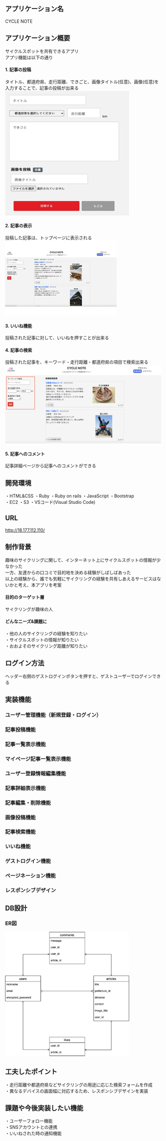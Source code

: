 ## アプリケーション名
CYCLE NOTE

## アプリケーション概要
サイクルスポットを共有できるアプリ<br>
アプリ機能は以下の通り<br>
#### 1. 記事の投稿
タイトル、都道府県、走行距離、できごと、画像タイトル(任意)、画像(任意)を入力することで、記事の投稿が出来る<br>
<img src="./images/記事投稿画面.jpeg" width="400px" height="400px" title="記事の投稿">
#### 2. 記事の表示
投稿した記事は、トップページに表示される<br>
![記事の一覧表示](./images/投稿一覧画面.gif)
#### 3. いいね機能
投稿された記事に対して、いいねを押すことが出来る<br>
#### 4. 記事の検索
投稿された記事を、キーワード・走行距離・都道府県の項目で検索出来る<br>
![記事の検索](./images/投稿検索画面.png)
#### 5. 記事へのコメント
記事詳細ページから記事へのコメントができる<br>


## 開発環境
・HTML&CSS
・Ruby
・Ruby on rails
・JavaScript
・Bootstrap<br>
・EC2
・S3
・VSコード(Visual Studio Code)

## URL
http://18.177.112.110/

## 制作背景
趣味のサイクリングに関して、インターネット上にサイクルスポットの情報が少なかった<br>
一方、友達からの口コミで目的地を決める経験がしばしばあった<br>
以上の経験から、誰でも気軽にサイクリングの経験を共有しあえるサービスはないかと考え、本アプリを考案<br>
#### 目的のターゲット層
サイクリングが趣味の人
#### どんなニーズ&課題に
・他の人のサイクリングの経験を知りたい<br>
・サイクルスポットの情報が知りたい<br>
・おおよそのサイクリング距離が知りたい

## ログイン方法
ヘッダー右側のゲストログインボタンを押すと、ゲストユーザーでログインできる

## 実装機能
### ユーザー管理機能（新規登録・ログイン）
### 記事投稿機能
### 記事一覧表示機能
### マイページ記事一覧表示機能
### ユーザー登録情報編集機能
### 記事詳細表示機能
### 記事編集・削除機能
### 画像投稿機能
### 記事検索機能
### いいね機能
### ゲストログイン機能
### ページネーション機能
### レスポンシブデザイン

## DB設計
### ER図
<img src="./images/ER.png" width="400px" height="400px" title="ER図">

## 工夫したポイント
・走行距離や都道府県などサイクリングの用途に応じた検索フォームを作成<br>
・異なるデバイスの画面幅に対応するため、レスポンシブデザインを実装<br>

## 課題や今後実装したい機能
・ユーザーフォロー機能<br>
・SNSアカウントとの連携<br>
・いいねされた時の通知機能<br>
